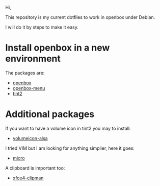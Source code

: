 Hi,

This repository is my current dotfiles to work in openbox under Debian.

I will do it by steps to make it easy.

# Install openbox in a new environment

The packages are:

- [openbox](https://packages.debian.org/bullseye/openbox)
- [openbox-menu](https://packages.debian.org/bullseye/openbox-menu)
- [tint2](https://packages.debian.org/bullseye/tint2)

# Additional packages

If you want to have a volume icon in tint2 you may to install:

- [volumeicon-alsa](https://packages.debian.org/bullseye/volumeicon-alsa)

I tried VIM but I am looking for anything simplier, here it goes:

- [micro](https://packages.debian.org/bullseye/micro)

A clipboard is important too:

- [xfce4-clipman](https://packages.debian.org/bullseye/xfce4-clipman)

